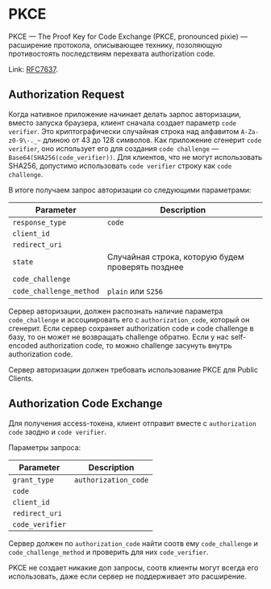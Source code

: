 # PKCE

PKCE — The Proof Key for Code Exchange (PKCE, pronounced pixie) — расширение протокола, описывающее технику, позоляющую противостоять последствиям перехвата authorization code.

Link: [RFC7637](https://tools.ietf.org/html/rfc7636).

## Authorization Request

Когда нативное приложение начинает делать зарпос авторизации, вместо запуска браузера, клиент сначала создает параметр `code verifier`. Это криптографически случайная строка над алфавитом `A-Za-z0-9\-._~` длиною от 43 до 128 символов. Как приложение сгенерит `code verifier`, оно использует его для создания `code challenge` — `Base64(SHA256(code_verifier))`. Для клиентов, что не могут использовать SHA256, допустимо использовать `code verifier` строку как `code challenge`.

В итоге получаем запрос авторизации со следующими параметрами:

| Parameter               | Description                                       |
| ----------------------- | ------------------------------------------------- |
| `response_type`         | `code`                                            |
| `client_id`             |                                                   |
| `redirect_uri`          |                                                   |
| `state`                 | Случайная строка, которую будем проверять позднее |
| `code_challenge`        |                                                   |
| `code_challenge_method` | `plain` или `S256`                                |

Сервер авторизации, должен распознать наличие параметра `code_challenge` и ассоциировать его с `authorization_code`, который он сгенерит. Если сервер сохраняет authorization code и code challenge в базу, то он может не возвращать challenge обратно. Если у нас self-encoded authorization code, то можно challenge засунуть внутрь authorization code.

Сервер авторизации должен требовать использование PKCE для Public Clients.

## Authorization Code Exchange

Для получения access-токена, клиент отправит вместе с `authorization code` заодно и `code verifier`.

Параметры запроса:

| Parameter       | Description          |
| --------------- | -------------------- |
| `grant_type`    | `authorization_code` |
| `code`          |                      |
| `client_id`     |                      |
| `redirect_uri`  |                      |
| `code_verifier` |                      |

Сервер должен по `authorization_code` найти соотв ему `code_challenge` и `code_challenge_method` и проверить для них `code_verifier`.

PKCE не создает никакие доп запросы, соотв клиенты могут всегда его использовать, даже если сервер не поддерживает это расширение.
